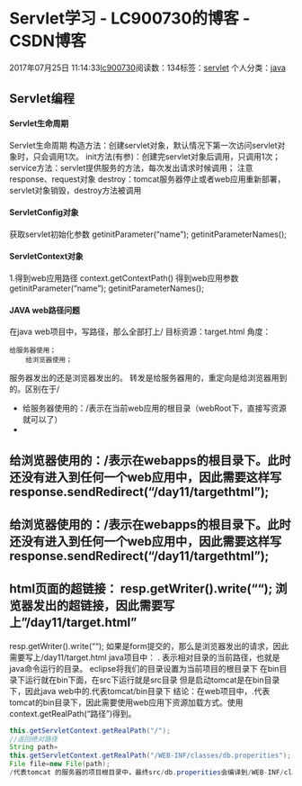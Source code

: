 # Servlet学习 - LC900730的博客 - CSDN博客
2017年07月25日 11:14:33[lc900730](https://me.csdn.net/LC900730)阅读数：134标签：[servlet](https://so.csdn.net/so/search/s.do?q=servlet&t=blog)
个人分类：[java](https://blog.csdn.net/LC900730/article/category/7027036)
## Servlet编程
#### Servlet生命周期
Servlet生命周期 
构造方法：创建servlet对象，默认情况下第一次访问servlet对象时，只会调用1次。 
init方法(有参)：创建完servlet对象后调用，只调用1次； 
service方法：servlet提供服务的方法，每次发出请求时候调用； 
    注意response、request对象 
destroy：tomcat服务器停止或者web应用重新部署，servlet对象销毁，destroy方法被调用
#### ServletConfig对象
获取servlet初始化参数 
        getinitParameter(“name”); 
        getinitParameterNames();
#### ServletContext对象
1.得到web应用路径 
        context.getContextPath() 
得到web应用参数 
        getinitParameter(“name”); 
        getinitParameterNames();
#### JAVA web路径问题
在java web项目中，写路径，那么全部打上/ 
目标资源：target.html 
角度：
```
给服务器使用；
    给浏览器使用；
```
服务器发出的还是浏览器发出的。
转发是给服务器用的，重定向是给浏览器用到的。区别在于/
- 给服务器使用的：/表示在当前web应用的根目录（webRoot下，直接写资源就可以了）
- 
给浏览器使用的：/表示在webapps的根目录下。此时还没有进入到任何一个web应用中，因此需要这样写response.sendRedirect(“/day11/targethtml”);
- 
给浏览器使用的：/表示在webapps的根目录下。此时还没有进入到任何一个web应用中，因此需要这样写response.sendRedirect(“/day11/targethtml”);
- 
html页面的超链接：
resp.getWriter().write(“[](路径)“);
浏览器发出的超链接，因此需要写上”/day11/target.html”
- 
resp.getWriter().write(““);
如果是form提交的，那么是浏览器发出的请求，因此需要写上/day11/target.html
java项目中： 
.  表示相对目录的当前路径，也就是java命令运行的目录。 
eclipse将我们的目录设置为当前项目的根目录下 
在bin目录下运行就在bin下面，在src下运行就是src目录 
但是启动tomcat是在bin目录下，因此java web中的.代表tomcat/bin目录下
结论：在web项目中，.代表tomcat的bin目录下，因此需要使用web应用下资源加载方式。使用context.getRealPath(“路径”)得到。
```java
this.getServletContext.getRealPath("/");
//返回绝对路径
String path=
this.getServletContext.getRealPath("/WEB-INF/classes/db.properities");
File file=new File(path);
/代表tomcat 的服务器的项目根目录中，最终src/db.properities会编译到/WEB-INF/classes/db.properities下。
```
